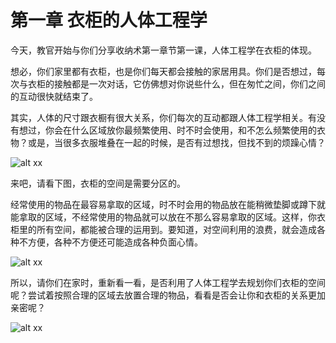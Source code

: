 # 第一章 衣柜的人体工程学
今天，教官开始与你们分享收纳术第一章节第一课，人体工程学在衣柜的体现。

想必，你们家里都有衣柜，也是你们每天都会接触的家居用具。你们是否想过，每次与衣柜的接触都是一次对话，它仿佛想对你说些什么，但在匆忙之间，你们之间的互动很快就结束了。

其实，人体的尺寸跟衣橱有很大关系，你们每次的互动都跟人体工程学相关。有没有想过，你会在什么区域放你最频繁使用、时不时会使用，和不怎么频繁使用的衣物？或是，当很多衣服堆叠在一起的时候，是否有过想找，但找不到的烦躁心情？

![alt xx](https://homeformat.oss-cn-chengdu.aliyuncs.com/%E5%9B%BE%E7%89%871.png)

来吧，请看下图，衣柜的空间是需要分区的。

经常使用的物品在最容易拿取的区域，时不时会用的物品放在能稍微垫脚或蹲下就能拿取的区域，不经常使用的物品就可以放在不那么容易拿取的区域。这样，你衣柜里的所有空间，都能被合理的运用到。要知道，对空间利用的浪费，就会造成各种不方便，各种不方便还可能造成各种负面心情。

![alt xx](https://homeformat.oss-cn-chengdu.aliyuncs.com/%E5%9B%BE%E7%89%872.png)

所以，请你们在家时，重新看一看，是否利用了人体工程学去规划你们衣柜的空间呢？尝试着按照合理的区域去放置合理的物品，看看是否会让你和衣柜的关系更加亲密呢？

![alt xx](https://homeformat.oss-cn-chengdu.aliyuncs.com/%E5%9B%BE%E7%89%873.png)